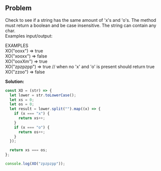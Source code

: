 ## Problem

Check to see if a string has the same amount of 'x's and 'o's. The method must return a boolean and be case insensitive. The string can contain any char. <br/>
Examples input/output: <br/>

EXAMPLES <br/>
XO("ooxx") => true <br/>
XO("xooxx") => false <br/>
XO("ooxXm") => true <br/>
XO("zpzpzpp") => true // when no 'x' and 'o' is present should return true <br/>
XO("zzoo") => false <br/>


**Solution:**

```javascript
const XO = (str) => {
  let lower = str.toLowerCase();
  let xs = 0;
  let os = 0;
  let result = lower.split("").map((x) => {
    if (x === "x") {
      return xs++;
    }
    if (x === "o") {
      return os++;
    }
  });

  return xs === os;
};

console.log(XO("zpzpzpp"));
```
